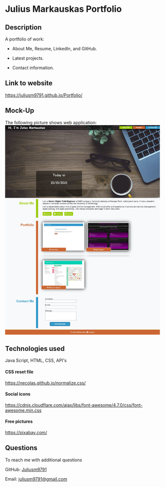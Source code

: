 # Julius Markauskas Portfolio

## Description

A portfolio of work: 

 - About Me, Resume, LinkedIn, and GitHub.

 - Latest projects. 

 - Contact information.

## Link to website
https://juliusm9791.github.io/Portfolio/

## Mock-Up
The following picture shows web application:
![Mock-Up image](./assets/images/mock-up2.jpg)

## Technologies used
Java Script, HTML, CSS, API's

#### CSS reset file

https://necolas.github.io/normalize.css/

#### Social icons

https://cdnjs.cloudflare.com/ajax/libs/font-awesome/4.7.0/css/font-awesome.min.css

#### Free pictures

https://pixabay.com/

## Questions

  To reach me with additional questions

  GitHub: [Juliusm9791](https://github.com/Juliusm9791)

  Email: juliusm9791@gmail.com
